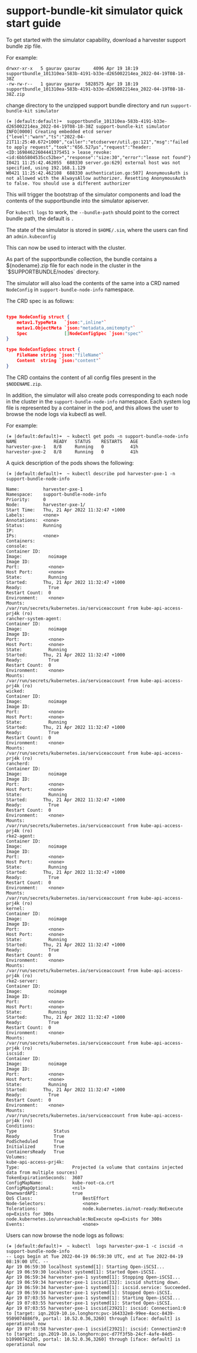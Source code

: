 # support-bundle-kit simulator quick start guide

To get started with the simulator capability, download a harvester support bundle zip file.

For example:

```
drwxr-xr-x   5 gaurav gaurav     4096 Apr 19 18:19  supportbundle_101310ea-583b-4191-b33e-d265002214ea_2022-04-19T08-18-38Z
-rw-rw-r--   1 gaurav gaurav  5828575 Apr 19 18:19  supportbundle_101310ea-583b-4191-b33e-d265002214ea_2022-04-19T08-18-38Z.zip
```

change directory to the unzipped support bundle directory and run `support-bundle-kit simulator`

```shell
(⎈ |default:default)➜  supportbundle_101310ea-583b-4191-b33e-d265002214ea_2022-04-19T08-18-38Z support-bundle-kit simulator 
INFO[0000] Creating embedded etcd server                
{"level":"warn","ts":"2022-04-21T11:25:40.672+1000","caller":"etcdserver/util.go:121","msg":"failed to apply request","took":"656.527µs","request":"header:<ID:16984622604441375451 > lease_revoke:<id:6bb5804535cc52be>","response":"size:30","error":"lease not found"}
I0421 11:25:42.462055  688330 server.go:629] external host was not specified, using 192.168.1.129
W0421 11:25:42.462108  688330 authentication.go:507] AnonymousAuth is not allowed with the AlwaysAllow authorizer. Resetting AnonymousAuth to false. You should use a different authorizer
```

This will trigger the bootstrap of the simulator components and load the contents of the supportbundle into the simulator apiserver.

For `kubectl logs` to work, the `--bundle-path` should point to the correct bundle path, the default is `.`

The state of the simulator is stored in `$HOME/.sim`, where the users can find an `admin.kubeconfig`

This can now be used to interact with the cluster.

As part of the supportbundle collection, the bundle contains a ${nodename}.zip file for each node in the cluster in the `$SUPPORTBUNDLE/nodes` directory. 

The simulator will also load the contents of the same into a CRD named `NodeConfig` in `support-bundle-node-info` namespace.

The CRD spec is as follows:

```json

type NodeConfig struct {
	metav1.TypeMeta   `json:",inline"`
	metav1.ObjectMeta `json:"metadata,omitempty"`
	Spec              []NodeConfigSpec `json:"spec"`
}

type NodeConfigSpec struct {
	FileName string `json:"fileName"`
	Content  string `json:"content"`
}
```

The CRD contains the content of all config files present in the `$NODENAME.zip`.

In addition, the simulator will also create pods corresponding to each node in the cluster in the `support-bundle-node-info` namespace. Each system log file is represented by a container in the pod, and this allows the user to browse the node logs via kubectl as well.

For example:
```shell
(⎈ |default:default)➜  ~ kubectl get pods -n support-bundle-node-info
NAME              READY   STATUS    RESTARTS   AGE
harvester-pxe-1   8/8     Running   0          41h
harvester-pxe-2   8/8     Running   0          41h

```

A quick description of the pods shows the following:
```
(⎈ |default:default)➜  ~ kubectl describe pod harvester-pxe-1 -n support-bundle-node-info

Name:         harvester-pxe-1
Namespace:    support-bundle-node-info
Priority:     0
Node:         harvester-pxe-1/
Start Time:   Thu, 21 Apr 2022 11:32:47 +1000
Labels:       <none>
Annotations:  <none>
Status:       Running
IP:           
IPs:          <none>
Containers:
console:
Container ID:   
Image:          noimage
Image ID:       
Port:           <none>
Host Port:      <none>
State:          Running
Started:      Thu, 21 Apr 2022 11:32:47 +1000
Ready:          True
Restart Count:  0
Environment:    <none>
Mounts:
/var/run/secrets/kubernetes.io/serviceaccount from kube-api-access-prj4k (ro)
rancher-system-agent:
Container ID:   
Image:          noimage
Image ID:       
Port:           <none>
Host Port:      <none>
State:          Running
Started:      Thu, 21 Apr 2022 11:32:47 +1000
Ready:          True
Restart Count:  0
Environment:    <none>
Mounts:
/var/run/secrets/kubernetes.io/serviceaccount from kube-api-access-prj4k (ro)
wicked:
Container ID:   
Image:          noimage
Image ID:       
Port:           <none>
Host Port:      <none>
State:          Running
Started:      Thu, 21 Apr 2022 11:32:47 +1000
Ready:          True
Restart Count:  0
Environment:    <none>
Mounts:
/var/run/secrets/kubernetes.io/serviceaccount from kube-api-access-prj4k (ro)
rancherd:
Container ID:   
Image:          noimage
Image ID:       
Port:           <none>
Host Port:      <none>
State:          Running
Started:      Thu, 21 Apr 2022 11:32:47 +1000
Ready:          True
Restart Count:  0
Environment:    <none>
Mounts:
/var/run/secrets/kubernetes.io/serviceaccount from kube-api-access-prj4k (ro)
rke2-agent:
Container ID:   
Image:          noimage
Image ID:       
Port:           <none>
Host Port:      <none>
State:          Running
Started:      Thu, 21 Apr 2022 11:32:47 +1000
Ready:          True
Restart Count:  0
Environment:    <none>
Mounts:
/var/run/secrets/kubernetes.io/serviceaccount from kube-api-access-prj4k (ro)
kernel:
Container ID:   
Image:          noimage
Image ID:       
Port:           <none>
Host Port:      <none>
State:          Running
Started:      Thu, 21 Apr 2022 11:32:47 +1000
Ready:          True
Restart Count:  0
Environment:    <none>
Mounts:
/var/run/secrets/kubernetes.io/serviceaccount from kube-api-access-prj4k (ro)
rke2-server:
Container ID:   
Image:          noimage
Image ID:       
Port:           <none>
Host Port:      <none>
State:          Running
Started:      Thu, 21 Apr 2022 11:32:47 +1000
Ready:          True
Restart Count:  0
Environment:    <none>
Mounts:
/var/run/secrets/kubernetes.io/serviceaccount from kube-api-access-prj4k (ro)
iscsid:
Container ID:   
Image:          noimage
Image ID:       
Port:           <none>
Host Port:      <none>
State:          Running
Started:      Thu, 21 Apr 2022 11:32:47 +1000
Ready:          True
Restart Count:  0
Environment:    <none>
Mounts:
/var/run/secrets/kubernetes.io/serviceaccount from kube-api-access-prj4k (ro)
Conditions:
Type              Status
Ready             True
PodScheduled      True
Initialized       True
ContainersReady   True
Volumes:
kube-api-access-prj4k:
Type:                    Projected (a volume that contains injected data from multiple sources)
TokenExpirationSeconds:  3607
ConfigMapName:           kube-root-ca.crt
ConfigMapOptional:       <nil>
DownwardAPI:             true
QoS Class:                   BestEffort
Node-Selectors:              <none>
Tolerations:                 node.kubernetes.io/not-ready:NoExecute op=Exists for 300s
node.kubernetes.io/unreachable:NoExecute op=Exists for 300s
Events:                      <none>
```

Users can now browse the node logs as follows:

```shell
(⎈ |default:default)➜  ~ kubectl  logs harvester-pxe-1 -c iscsid -n support-bundle-node-info 
-- Logs begin at Tue 2022-04-19 06:59:30 UTC, end at Tue 2022-04-19 08:19:00 UTC. --
Apr 19 06:59:30 localhost systemd[1]: Starting Open-iSCSI...
Apr 19 06:59:30 localhost systemd[1]: Started Open-iSCSI.
Apr 19 06:59:34 harvester-pxe-1 systemd[1]: Stopping Open-iSCSI...
Apr 19 06:59:34 harvester-pxe-1 iscsid[332]: iscsid shutting down.
Apr 19 06:59:34 harvester-pxe-1 systemd[1]: iscsid.service: Succeeded.
Apr 19 06:59:34 harvester-pxe-1 systemd[1]: Stopped Open-iSCSI.
Apr 19 07:03:55 harvester-pxe-1 systemd[1]: Starting Open-iSCSI...
Apr 19 07:03:55 harvester-pxe-1 systemd[1]: Started Open-iSCSI.
Apr 19 07:03:55 harvester-pxe-1 iscsid[23921]: iscsid: Connection1:0 to [target: iqn.2019-10.io.longhorn:pvc-164332e8-99ee-4acc-8439-9509074886f9, portal: 10.52.0.36,3260] through [iface: default] is operational now
Apr 19 07:03:58 harvester-pxe-1 iscsid[23921]: iscsid: Connection2:0 to [target: iqn.2019-10.io.longhorn:pvc-d77f3f5b-24cf-4afe-84d5-b109007422d5, portal: 10.52.0.36,3260] through [iface: default] is operational now

```